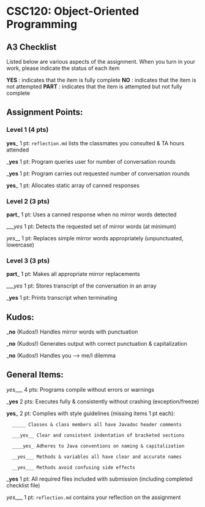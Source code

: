 # CSC120: Object-Oriented Programming
## A3 Checklist

Listed below are various aspects of the assignment.  When you turn in your work, please indicate the status of each item

**YES** : indicates that the item is fully complete
**NO** : indicates that the item is not attempted
**PART** : indicates that the item is attempted but not fully complete


## Assignment Points:

### Level 1 (4 pts)

__yes___ 1 pt: `reflection.md` lists the classmates you consulted & TA hours attended

___yes__ 1 pt: Program queries user for number of conversation rounds

___yes__ 1 pt: Program carries out requested number of conversation rounds

__yes___ 1 pt: Allocates static array of canned responses

### Level 2 (3 pts)

__part___ 1 pt: Uses a canned response when no mirror words detected

____yes_ 1 pt: Detects the requested set of mirror words (at minimum)

_yes___ 1 pt: Replaces simple mirror words appropriately (unpunctuated, lowercase)

### Level 3 (3 pts)

__part___ 1 pt: Makes all appropriate mirror replacements

____yes_ 1 pt: Stores transcript of the conversation in an array

___yes__ 1 pt: Prints transcript when terminating

## Kudos:

___no__ (Kudos!) Handles mirror words with punctuation

___no__ (Kudos!) Generates output with correct punctuation & capitalization

___no__ (Kudos!) Handles you --> me/I dilemma



## General Items:

_yes____ 4 pts: Programs compile without errors or warnings

___yes__ 2 pts: Executes fully & consistently without crashing (exception/freeze)

__yes___ 2 pt: Complies with style guidelines (missing items 1 pt each):

      _____ Classes & class members all have Javadoc header comments

      ___yes__ Clear and consistent indentation of bracketed sections

      ____yes_ Adheres to Java conventions on naming & capitalization

      __yes___ Methods & variables all have clear and accurate names

      __yes___ Methods avoid confusing side effects

___yes__ 1 pt: All required files included with submission (including completed checklist file)

_yes____ 1 pt: `reflection.md` contains your reflection on the assignment
